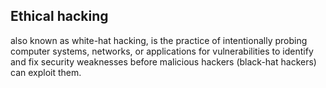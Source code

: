 ## Ethical hacking
 also known as white-hat hacking, is the practice of intentionally probing computer systems, networks, or applications for vulnerabilities to identify and fix security weaknesses before malicious hackers (black-hat hackers) can exploit them.